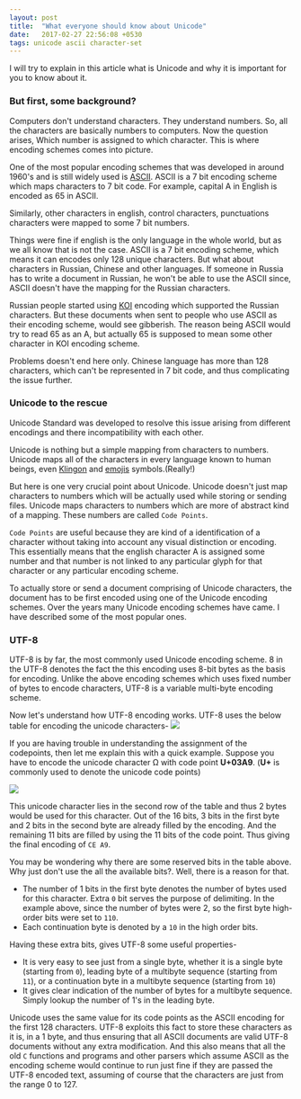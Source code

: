 ```yaml
---
layout: post
title:  "What everyone should know about Unicode"
date:   2017-02-27 22:56:08 +0530
tags: unicode ascii character-set
---
```


I will try to explain in this article what is Unicode and why it is important for you to know about it.

### But first, some background?
Computers don't understand characters. They understand numbers. So, all the characters are basically numbers to computers. Now the question arises, Which number is assigned to which character. This is where encoding schemes comes into picture.

One of the most popular encoding schemes that was developed in around 1960's and is still widely used is [ASCII][ASCII]. ASCII is a 7 bit encoding scheme which maps characters to 7 bit code. For example, capital A in English is encoded as 65 in ASCII.

Similarly, other characters in english, control characters, punctuations characters were mapped to some 7 bit numbers.

Things were fine if english is the only language in the whole world, but as we all know that is not the case. ASCII is a 7 bit encoding scheme, which means it can encodes only 128 unique characters. But what about characters in Russian, Chinese and other languages. If someone in Russia has to write a document in Russian, he won't be able to use the ASCII since, ASCII doesn't have the mapping for the Russian characters.

Russian people started using [KOI][KOI] encoding which supported the Russian characters. But these documents when sent to people who use ASCII as their encoding scheme, would see gibberish. The reason being ASCII would try to read 65 as an A, but actually 65 is supposed to mean some other character in KOI encoding scheme.

Problems doesn't end here only. Chinese language has more than 128 characters, which can't be represented in 7 bit code, and thus complicating the issue further.

### Unicode to the rescue
Unicode Standard was developed to resolve this issue arising from different encodings and there incompatibility with each other.

Unicode is nothing but a simple mapping from characters to numbers. Unicode maps all of the characters in every language known to human beings, even [Klingon][KLINGON] and [emojis][EMOJIS] symbols.(Really!)

But here is one very crucial point about Unicode. Unicode doesn't just map characters to numbers which will be actually used while storing or sending files. Unicode maps characters to numbers which are more of abstract kind of a mapping. These numbers are called `Code Points`. 

`Code Points` are useful because they are kind of a identification of a character without taking into account any visual distinction or encoding. This essentially means that the english character A is assigned some number and that number is not linked to any particular glyph for that character or any particular encoding scheme.

To actually store or send a document comprising of Unicode characters, the document has to be first encoded using one of the Unicode encoding schemes. Over the years many Unicode encoding schemes have came. I have described some of the most popular ones.

### UTF-8

UTF-8 is by far, the most commonly used Unicode encoding scheme. 8 in the UTF-8 denotes the fact the this encoding uses 8-bit bytes as the basis for encoding. Unlike the above encoding schemes which uses fixed number of bytes to encode characters, UTF-8 is a variable multi-byte encoding scheme.

Now let's understand how UTF-8 encoding works. UTF-8 uses the below table for encoding the unicode characters-
<img src="/assets/images/utf8-encoding-table.png"/>

If you are having trouble in understanding the assignment of the codepoints, then let me explain this with a quick example. Suppose you have to encode the  unicode character Ω with code point **U+03A9**. (**U+** is commonly used to denote the unicode code points)

<img src="/assets/images/utf-8-example.png" style="display: block; margin: 10px auto">

This unicode character lies in the second row of the table and thus 2 bytes would be used for this character. Out of the 16 bits, 3 bits in the first byte and 2 bits in the second byte are already filled by the encoding. And the remaining 11 bits are filled by using the 11 bits of the code point. Thus giving the final encoding of `CE A9`.

You may be wondering why there are some reserved bits in the table above. Why just don't use the all the available bits?. Well, there is a reason for that. 
- The number of 1 bits in the first byte denotes the number of bytes used for this character. Extra `0` bit serves the purpose of delimiting. In the example above, since the number of bytes were 2, so the first byte high-order bits were set to `110`.
- Each continuation byte is denoted by a `10` in the high order bits.

Having these extra bits, gives UTF-8 some useful properties-
- It is very easy to see just from a single byte, whether it is a single byte (starting from `0`), leading byte of a multibyte sequence (starting from `11`), or a continuation byte in a multibyte sequence (starting from `10`)
- It gives clear indication of the number of bytes for a multibyte sequence. Simply lookup the number of 1's in the leading byte.

Unicode uses the same value for its code points as the ASCII encoding for the first 128 characters. UTF-8 exploits this fact to store these characters as it is, in a 1 byte, and thus ensuring that all ASCII documents are valid UTF-8 documents without any extra modification. And this also means that all the old `C` functions and programs and other parsers which assume ASCII as the encoding scheme would continue to run just fine if they are passed the UTF-8 encoded text, assuming of course that the characters are just from the range 0 to 127.


[ASCII]: https://en.wikipedia.org/wiki/ASCII
[KOI]: https://en.wikipedia.org/wiki/KOI_character_encodings
[EMOJIS]: http://www.unicode.org/charts/PDF/U1F600.pdf
[KLINGON]: https://en.wikipedia.org/wiki/Klingon